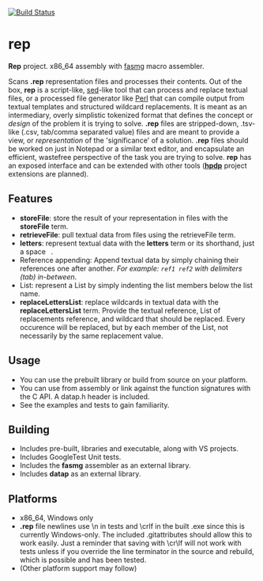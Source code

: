 [![Build Status](https://dev.azure.com/lewissall/hpdporg/_apis/build/status/hpdporg.datap?branchName=master)](https://dev.azure.com/lewissall/hpdporg/_build/latest?definitionId=2&branchName=master)

# rep #

**Rep** project. x86_64 assembly with [fasmg](http://flatassembler.net) macro assembler.

Scans **.rep** representation files and processes their contents. Out of the box, **rep** is a script-like, [sed](https://linux.die.net/man/1/sed)-like tool that can process and replace textual files, or a processed file generator like [Perl](https://www.perl.org/) that can compile output from textual templates and structured wildcard replacements. It is meant as an intermediary, overly simplistic tokenized format that defines the concept or *design* of the problem it is trying to solve. **.rep** files are stripped-down, .tsv-like (.csv, tab/comma separated value) files and are meant to provide a view, or *representation* of the 'significance' of a solution. **.rep** files should be worked on just in Notepad or a similar text editor, and encapsulate an efficient, wastefree perspective of the task you are trying to solve. **rep** has an exposed interface and can be extended with other tools (**[hpdp](https://github.com/hpdporg/hpdp)** project extensions are planned). 

## Features ##
* **storeFile**: store the result of your representation in files with the **storeFile** term.
* **retrieveFile**: pull textual data from files using the retrieveFile term.
* **letters**: represent textual data with the **letters** term or its shorthand, just a space ` `. 
* Reference appending: Append textual data by simply chaining their references one after another. *For example: `ref1 ref2` with delimiters (tab) in-between*.
* List: represent a List by simply indenting the list members below the list name.
* **replaceLettersList**: replace wildcards in textual data with the **replaceLettersList** term. Provide the textual reference, List of replacements reference, and wildcard that should be replaced. Every occurence will be replaced, but by each member of the List, not necessarily by the same replacement value.

## Usage ##
* You can use the prebuilt library or build from source on your platform.
* You can use from assembly or link against the function signatures with the C API. A datap.h header is included.
* See the examples and tests to gain familiarity.

## Building ##
* Includes pre-built, libraries and executable, along with VS projects.
* Includes GoogleTest Unit tests.
* Includes the **fasmg** assembler as an external library.
* Includes **datap** as an external library.

## Platforms ##
* x86_64, Windows only
* **.rep** file newlines use \n in tests and \crlf in the built .exe since this is currently Windows-only. The included .gitattributes should allow this to work easily. Just a reminder that saving with \cr\lf will not work with tests unless if you override the line terminator in the source and rebuild, which is possible and has been tested.
* (Other platform support may follow)
